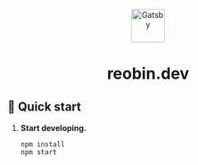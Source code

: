 <p align="center">
  <a href="https://www.gatsbyjs.org">
    <img alt="Gatsby" src="https://www.gatsbyjs.org/monogram.svg" width="60" />
  </a>
</p>
<h1 align="center">
  reobin.dev
</h1>

## 🚀 Quick start

1.  **Start developing.**

    ```shell
    npm install
    npm start
    ```
